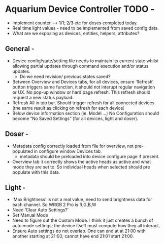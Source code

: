# Aquarium Device Controller TODO -

- Implement counter —> 1/1; 2/3 etc for doses completed today.
- Real time light values - need to be implemented from saved config data.
- What are we exposing as devices, entities, helpers, attributes?

## General -

- Device config/state/setting file needs to maintain its current state whilst allowing partial updates through command execution and/or status updates.
  - Do we need revision/ previous states saved?
- Between Overview and Devices tabs, for all devices, ensure ‘Refresh’ button triggers same function, it should not interupt regular navigation or UX. No pop-up window or hard page refresh. This refresh should request a new status payload.
- Refresh All in top bar. Should trigger refresh for all connected devices (the same result as clicking on refresh for each device)
- Below device information section (ie. Model …) No Configuration should become “No Saved Settings” (for all devices, light and doser).

## Doser -

- Metadata config correctly loaded from file for overview, not pre-populated in configure window Devices tab.
  - metadata should be preloaded into device configure page if present.
- Overview tab it correctly shows the active heads as active and what mode they are set to.
So individual heads when selected should pre populate with this data.

## Light -

- ‘Max Brightness’ is not a real value, need to send brightness data for each channel. So WRGB 2 Pro is R,G,B,W
- Need ‘Clear Auto Settings?’
- Set Manual Mode
- Need to figure out the Custom Mode. I think it just creates a bunch of auto mode settings; the device itself must compute how they all interact.
- Ensure Auto settings do not overlap. One can end at at 21:00 with another starting at 21:00; cannot have end 21:01 start 21:00.
